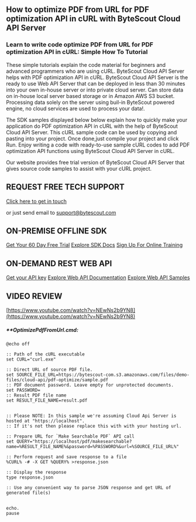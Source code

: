 ## How to optimize PDF from URL for PDF optimization API in cURL with ByteScout Cloud API Server

### Learn to write code optimize PDF from URL for PDF optimization API in cURL: Simple How To Tutorial

These simple tutorials explain the code material for beginners and advanced programmers who are using cURL. ByteScout Cloud API Server helps with PDF optimization API in cURL. ByteScout Cloud API Server is the ready to use Web API Server that can be deployed in less than 30 minutes into your own in-house server or into private cloud server. Can store data on in-house local server based storage or in Amazon AWS S3 bucket. Processing data solely on the server using buil-in ByteScout powered engine, no cloud services are used to process your data!.

The SDK samples displayed below below explain how to quickly make your application do PDF optimization API in cURL with the help of ByteScout Cloud API Server. This cURL sample code can be used by copying and pasting into your project. Once done,just compile your project and click Run. Enjoy writing a code with ready-to-use sample cURL codes to add PDF optimization API functions using ByteScout Cloud API Server in cURL.

Our website provides free trial version of ByteScout Cloud API Server that gives source code samples to assist with your cURL project.

## REQUEST FREE TECH SUPPORT

[Click here to get in touch](https://bytescout.zendesk.com/hc/en-us/requests/new?subject=ByteScout%20Cloud%20API%20Server%20Question)

or just send email to [support@bytescout.com](mailto:support@bytescout.com?subject=ByteScout%20Cloud%20API%20Server%20Question) 

## ON-PREMISE OFFLINE SDK 

[Get Your 60 Day Free Trial](https://bytescout.com/download/web-installer?utm_source=github-readme)
[Explore SDK Docs](https://bytescout.com/documentation/index.html?utm_source=github-readme)
[Sign Up For Online Training](https://academy.bytescout.com/)


## ON-DEMAND REST WEB API

[Get your API key](https://pdf.co/documentation/api?utm_source=github-readme)
[Explore Web API Documentation](https://pdf.co/documentation/api?utm_source=github-readme)
[Explore Web API Samples](https://github.com/bytescout/ByteScout-SDK-SourceCode/tree/master/PDF.co%20Web%20API)

## VIDEO REVIEW

[https://www.youtube.com/watch?v=NEwNs2b9YN8](https://www.youtube.com/watch?v=NEwNs2b9YN8)




<!-- code block begin -->

##### ****OptimizePdfFromUrl.cmd:**
    
```
@echo off

:: Path of the cURL executable
set CURL="curl.exe"

:: Direct URL of source PDF file.
set SOURCE_FILE_URL=https://bytescout-com.s3.amazonaws.com/files/demo-files/cloud-api/pdf-optimize/sample.pdf
:: PDF document password. Leave empty for unprotected documents.
set PASSWORD=
:: Result PDF file name
set RESULT_FILE_NAME=result.pdf


:: Please NOTE: In this sample we're assuming Cloud Api Server is hosted at "https://localhost". 
:: If it's not then please replace this with with your hosting url.

:: Prepare URL for `Make Searchable PDF` API call
set QUERY="https://localhost/pdf/makesearchable?name=%RESULT_FILE_NAME%&password=%PASSWORD%&url=%SOURCE_FILE_URL%"

:: Perform request and save response to a file
%CURL% -# -X GET %QUERY% >response.json

:: Display the response
type response.json

:: Use any convenient way to parse JSON response and get URL of generated file(s)


echo.
pause
```

<!-- code block end -->